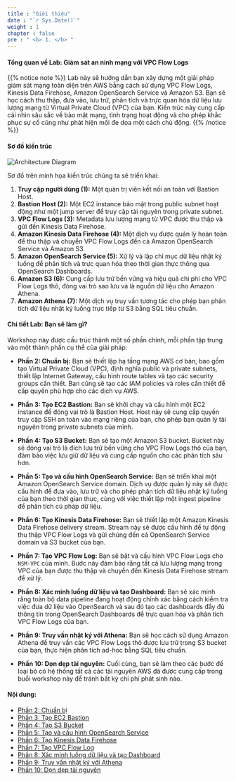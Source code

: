```yaml
---
title : "Giới thiệu"
date : "`r Sys.Date()`"
weight : 1
chapter : false
pre : " <b> 1. </b> "
---
```


#### Tổng quan về Lab: Giám sát an ninh mạng với VPC Flow Logs

{{% notice note %}}
Lab này sẽ hướng dẫn bạn xây dựng một giải pháp giám sát mạng toàn diện trên AWS bằng cách sử dụng VPC Flow Logs, Kinesis Data Firehose, Amazon OpenSearch Service và Amazon S3. Bạn sẽ học cách thu thập, đưa vào, lưu trữ, phân tích và trực quan hóa dữ liệu lưu lượng mạng từ Virtual Private Cloud (VPC) của bạn. Kiến trúc này cung cấp cái nhìn sâu sắc về bảo mật mạng, tình trạng hoạt động và cho phép khắc phục sự cố cũng như phát hiện mối đe dọa một cách chủ động.
{{% /notice %}}

#### Sơ đồ kiến trúc

![Architecture Diagram](../images/Simple.drawio.png)

Sơ đồ trên minh họa kiến trúc chúng ta sẽ triển khai:

1.  **Truy cập người dùng (1):** Một quản trị viên kết nối an toàn với Bastion Host.
2.  **Bastion Host (2):** Một EC2 instance bảo mật trong public subnet hoạt động như một jump server để truy cập tài nguyên trong private subnet.
3.  **VPC Flow Logs (3):** Metadata lưu lượng mạng từ VPC được thu thập và gửi đến Kinesis Data Firehose.
4.  **Amazon Kinesis Data Firehose (4):** Một dịch vụ được quản lý hoàn toàn để thu thập và chuyển VPC Flow Logs đến cả Amazon OpenSearch Service và Amazon S3.
5.  **Amazon OpenSearch Service (5):** Xử lý và lập chỉ mục dữ liệu nhật ký luồng để phân tích và trực quan hóa theo thời gian thực thông qua OpenSearch Dashboards.
6.  **Amazon S3 (6):** Cung cấp lưu trữ bền vững và hiệu quả chi phí cho VPC Flow Logs thô, đóng vai trò sao lưu và là nguồn dữ liệu cho Amazon Athena.
7.  **Amazon Athena (7):** Một dịch vụ truy vấn tương tác cho phép bạn phân tích dữ liệu nhật ký luồng trực tiếp từ S3 bằng SQL tiêu chuẩn.

#### Chi tiết Lab: Bạn sẽ làm gì?

Workshop này được cấu trúc thành một số phần chính, mỗi phần tập trung vào một thành phần cụ thể của giải pháp:

* **Phần 2: Chuẩn bị:**
    Bạn sẽ thiết lập hạ tầng mạng AWS cơ bản, bao gồm tạo Virtual Private Cloud (VPC), định nghĩa public và private subnets, thiết lập Internet Gateway, cấu hình route tables và tạo các security groups cần thiết. Bạn cũng sẽ tạo các IAM policies và roles cần thiết để cấp quyền phù hợp cho các dịch vụ AWS.

* **Phần 3: Tạo EC2 Bastion:**
    Bạn sẽ khởi chạy và cấu hình một EC2 instance để đóng vai trò là Bastion Host. Host này sẽ cung cấp quyền truy cập SSH an toàn vào mạng riêng của bạn, cho phép bạn quản lý tài nguyên trong private subnets của mình.

* **Phần 4: Tạo S3 Bucket:**
    Bạn sẽ tạo một Amazon S3 bucket. Bucket này sẽ đóng vai trò là đích lưu trữ bền vững cho VPC Flow Logs thô của bạn, đảm bảo việc lưu giữ dữ liệu và cung cấp nguồn cho các phân tích sâu hơn.

* **Phần 5: Tạo và cấu hình OpenSearch Service:**
    Bạn sẽ triển khai một Amazon OpenSearch Service domain. Dịch vụ được quản lý này sẽ được cấu hình để đưa vào, lưu trữ và cho phép phân tích dữ liệu nhật ký luồng của bạn theo thời gian thực, cùng với việc thiết lập một ingest pipeline để phân tích cú pháp dữ liệu.

* **Phần 6: Tạo Kinesis Data Firehose:**
    Bạn sẽ thiết lập một Amazon Kinesis Data Firehose delivery stream. Stream này sẽ được cấu hình để tự động thu thập VPC Flow Logs và gửi chúng đến cả OpenSearch Service domain và S3 bucket của bạn.

* **Phần 7: Tạo VPC Flow Log:**
    Bạn sẽ bật và cấu hình VPC Flow Logs cho `NSM-VPC` của mình. Bước này đảm bảo rằng tất cả lưu lượng mạng trong VPC của bạn được thu thập và chuyển đến Kinesis Data Firehose stream để xử lý.

* **Phần 8: Xác minh luồng dữ liệu và tạo Dashboard:**
    Bạn sẽ xác minh rằng toàn bộ data pipeline đang hoạt động chính xác bằng cách kiểm tra việc đưa dữ liệu vào OpenSearch và sau đó tạo các dashboards đầy đủ thông tin trong OpenSearch Dashboards để trực quan hóa và phân tích VPC Flow Logs của bạn.

* **Phần 9: Truy vấn nhật ký với Athena:**
    Bạn sẽ học cách sử dụng Amazon Athena để truy vấn các VPC Flow Logs thô được lưu trữ trong S3 bucket của bạn, thực hiện phân tích ad-hoc bằng SQL tiêu chuẩn.

* **Phần 10: Dọn dẹp tài nguyên:**
    Cuối cùng, bạn sẽ làm theo các bước để loại bỏ có hệ thống tất cả các tài nguyên AWS đã được cung cấp trong buổi workshop này để tránh bất kỳ chi phí phát sinh nào.

#### Nội dung:

* [Phần 2: Chuẩn bị](/2-Preparation/_index.md)
* [Phần 3: Tạo EC2 Bastion](/3-Create-EC2-Bastion/_index.md)
* [Phần 4: Tạo S3 Bucket](/4-Create-S3-Bucket/_index.md)
* [Phần 5: Tạo và cấu hình OpenSearch Service](/5-Create-and-configure-OpenSearch-Service/_index.md)
* [Phần 6: Tạo Kinesis Data Firehose](/6-Create-Kinesis-Data-Firehose/_index.md)
* [Phần 7: Tạo VPC Flow Log](/7-Create-VPC-Flow-Log/_index.md)
* [Phần 8: Xác minh luồng dữ liệu và tạo Dashboard](/8-Verify-data-flow-and-create-Dashboard/_index.md)
* [Phần 9: Truy vấn nhật ký với Athena](/9-Query-logs-with-Athena/_index.md)
* [Phần 10: Dọn dẹp tài nguyên](/10-Clean-up-resources/_index.md)